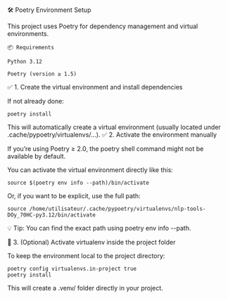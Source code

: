 🛠️ Poetry Environment Setup

This project uses Poetry for dependency management and virtual environments.

    📦 Requirements

    Python 3.12

    Poetry (version ≥ 1.5)

✅ 1. Create the virtual environment and install dependencies

If not already done:

    poetry install

This will automatically create a virtual environment (usually located under .cache/pypoetry/virtualenvs/...).
✅ 2. Activate the environment manually

If you’re using Poetry ≥ 2.0, the poetry shell command might not be available by default.

You can activate the virtual environment directly like this:

    source $(poetry env info --path)/bin/activate

Or, if you want to be explicit, use the full path:

    source /home/utilisateur/.cache/pypoetry/virtualenvs/nlp-tools-DOy_70HC-py3.12/bin/activate

💡 Tip: You can find the exact path using poetry env info --path.

🧼 3. (Optional) Activate virtualenv inside the project folder

To keep the environment local to the project directory:

    poetry config virtualenvs.in-project true
    poetry install

This will create a .venv/ folder directly in your project.
